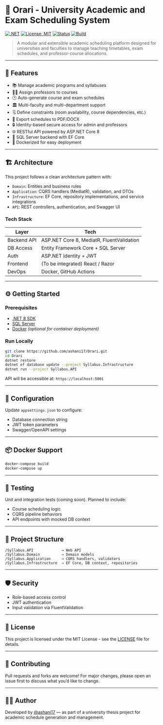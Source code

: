 
# 📅 Orari - University Academic and Exam Scheduling System

[![.NET](https://img.shields.io/badge/.NET-8.0-blue)](https://dotnet.microsoft.com/)
[![License: MIT](https://img.shields.io/badge/License-MIT-green.svg)](LICENSE)
[![Status](https://img.shields.io/badge/status-active-brightgreen.svg)]()
[![Build](https://img.shields.io/github/actions/workflow/status/ashani17/Orari/dotnet.yml?branch=main)](https://github.com/ashani17/Orari/actions)

> A modular and extensible academic scheduling platform designed for universities and faculties to manage teaching timetables, exam schedules, and professor-course allocations.

---

## 🚀 Features

- 📚 Manage academic programs and syllabuses
- 👩‍🏫 Assign professors to courses
- 🕒 Auto-generate course and exam schedules
- 🏛️ Multi-faculty and multi-department support
- 🗓️ Define constraints (room availability, course dependencies, etc.)
- 📄 Export schedules to PDF/DOCX
- 🔒 Identity-based secure access for admin and professors
- 🌐 RESTful API powered by ASP.NET Core 8
- 🐘 SQL Server backend with EF Core
- 🐳 Dockerized for easy deployment

---

## 🏗️ Architecture

This project follows a clean architecture pattern with:

- `Domain`: Entities and business rules
- `Application`: CQRS handlers (MediatR), validation, and DTOs
- `Infrastructure`: EF Core, repository implementations, and service integrations
- `API`: REST controllers, authentication, and Swagger UI

### Tech Stack

| Layer        | Tech                               |
|-------------|------------------------------------|
| Backend API | ASP.NET Core 8, MediatR, FluentValidation |
| DB Access   | Entity Framework Core + SQL Server |
| Auth        | ASP.NET Identity + JWT             |
| Frontend    | (To be integrated) React / Razor   |
| DevOps      | Docker, GitHub Actions             |

---

## ⚙️ Getting Started

### Prerequisites

- [.NET 8 SDK](https://dotnet.microsoft.com/en-us/download)
- [SQL Server](https://www.microsoft.com/en-us/sql-server/)
- [Docker](https://www.docker.com/) *(optional for container deployment)*

### Run Locally

```bash
git clone https://github.com/ashani17/Orari.git
cd Orari
dotnet restore
dotnet ef database update --project Syllabus.Infrastructure
dotnet run --project Syllabus.API
```

API will be accessible at: `https://localhost:5001`

---

## 🔧 Configuration

Update `appsettings.json` to configure:

- Database connection string
- JWT token parameters
- Swagger/OpenAPI settings

---

## 📦 Docker Support

```bash
docker-compose build
docker-compose up
```

---

## 🧪 Testing

Unit and integration tests (coming soon). Planned to include:

- Course scheduling logic
- CQRS pipeline behaviors
- API endpoints with mocked DB context

---

## 📁 Project Structure

```
/Syllabus.API             → Web API
/Syllabus.Domain          → Domain models
/Syllabus.Application     → CQRS handlers, validators
/Syllabus.Infrastructure  → EF Core, DB context, repositories
```

---

## 🛡️ Security

- Role-based access control
- JWT authentication
- Input validation via FluentValidation

---

## 📘 License

This project is licensed under the MIT License - see the [LICENSE](LICENSE) file for details.

---

## 🤝 Contributing

Pull requests and forks are welcome! For major changes, please open an issue first to discuss what you’d like to change.

---

## 👨‍🎓 Author

Developed by [@ashani17](https://github.com/ashani17) — as part of a university thesis project for academic schedule generation and management.
